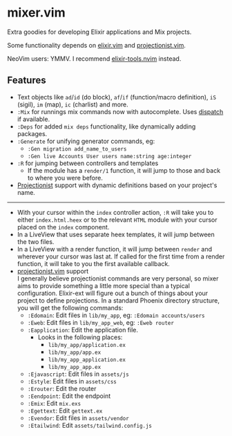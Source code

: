 # mixer.vim

Extra goodies for developing Elixir applications and Mix projects.

Some functionality depends on [elixir.vim](https://github.com/elixir-editors/vim-elixir/) and [projectionist.vim](https://github.com/tpope/vim-projectionist).

NeoVim users: YMMV.  I recommend [elixir-tools.nvim](https://github.com/elixir-tools/elixir-tools.nvim) instead.

## Features

- Text objects like `ad`/`id` (do block), `af`/`if` (function/macro definition),
  `iS` (sigil), `im` (map), `ic` (charlist) and more.
- `:Mix` for runnings mix commands now with autocomplete.  Uses [dispatch](https://github.com/tpope/vim-dispatch)
  if available.
- `:Deps` for added `mix deps` functionality, like dynamically adding
  packages.
- `:Generate` for unifying generator commands, eg:
  - `:Gen migration add_name_to_users`
  - `:Gen live Accounts User users name:string age:integer`
- `:R` for jumping between controllers and templates
  - If the module has a `render/1` function, it will jump to those and back to
    where you were before.
- [Projectionist](https://github.com/tpope) support with dynamic definitions
  based on your project's name.


-------------------
  - With your cursor within the `index` controller action, `:R` will take you to
    either `index.html.heex` or to the relevant `HTML` module with your cursor
    placed on the `index` component.
  - In a LiveView that uses separate heex templates, it will jump between the
    two files.
  - In a LiveView with a render function, it will jump between `render` and
    wherever your cursor was last at.  If called for the first time from a render
    function, it will take to you the first available callback.
- [projectionist.vim](https://github.com/tpope/vim-projectionist) support\
  I generally believe projectionist commands are very personal, so mixer
  aims to provide something a little more special than a typical configuration.
  Elixir-ext will figure out a bunch of things about your
  project to define projections.  In a standard Phoenix directory structure,
  you will get the following commands:
  - `:Edomain`: Edit files in `lib/my_app`, eg: `:Edomain accounts/users`
  - `:Eweb`: Edit files in `lib/my_app_web`, eg: `:Eweb router`
  - `:Eapplication`: Edit the application file.
    - Looks in the following places:
      - `lib/my_app/application.ex`
      - `lib/my_app/app.ex`
      - `lib/my_app_application.ex`
      - `lib/my_app_app.ex`
  - `:Ejavascript`: Edit files in `assets/js`
  - `:Estyle`: Edit files in `assets/css`
  - `:Erouter`: Edit the router
  - `:Eendpoint`: Edit the endpoint
  - `:Emix`: Edit `mix.exs`
  - `:Egettext`: Edit `gettext.ex`
  - `:Evendor`: Edit files in `assets/vendor`
  - `:Etailwind`: Edit `assets/tailwind.config.js`
